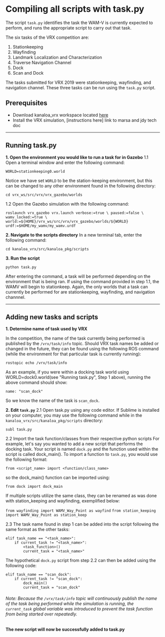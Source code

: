 # Compiling all scripts with task.py
The script `task.py` identifies the task the WAM-V is currently expected to perform, and runs the appropriate script to carry out that task. 

The six tasks of the VRX competition are:
1. Stationkeeping
2. Wayfinding
3. Landmark Localization and Characterization
4. Traverse Navigation Channel
5. Dock
6. Scan and Dock

The tasks submitted for VRX 2019 were stationkeeping, wayfinding, and navigation channel. These three tasks can be run using the `task.py` script.


## Prerequisites

- Download kanaloa_vrx workspace located [here](https://github.com/riplaboratory/KanaloaVrx2019/tree/master/kanaloa_vrx)
- Install the VRX simulation, [instructions here] link to marsa and jdy tech doc

<hr>

## Running task.py
__1. Open the environment you would like to run a task for in Gazebo__
1.1 Open a terminal window and enter the following command:

`WORLD=stationkeeping0.world`
      
Notice we have set `WORLD` to be the station-keeping environment, but this can be changed to any other environment found in the following directory:

 `cd vrx_ws/src/vrx/vrx_gazebo/worlds`
 
 1.2 Open the Gazebo simulation with the following command:

`roslaunch vrx_gazebo vrx.launch verbose:=true \
      paused:=false \
      wamv_locked:=true \
      world:=${HOME}/vrx_ws/src/vrx/vrx_gazebo/worlds/${WORLD} urdf:=$HOME/my_wamv/my_wamv.urdf`


__2. Navigate to the scripts directory__
In a new terminal tab, enter the following command:

	cd kanaloa_vrx/src/kanaloa_pkg/scripts

__3. Run the script__

	python task.py
	
After entering the command, a task will be performed depending on the environment that is being ran. If using the command provided in step 1.1, the WAMV will begin to stationkeep. Again, the only worlds that a task can currently be performed for are stationkeeping, wayfinding, and navigation channnel.
	
<hr>

## Adding new tasks and scripts
__1. Determine name of task used by VRX__

In the competition, the name of the task currently being performed is published by the `/vrx/task/info` topic. Should VRX task names be added or changed in the future, they can be found using the following ROS command (while the environment for that particular task is currently running):

	rostopic echo /vrx/task/info
	
As an example, if you were within a docking task world using WORLD=dock0.world(see "Running task.py", Step 1 above), running the above command should show:

	name: "scan_dock"
	
So we know the name of the task is `scan_dock`.

__2. Edit `task.py`__
2.1 Open task.py using any code editor. If Sublime  is installed on your computer, you may use the following command while in the `kanaloa_vrx/src/kanaloa_pkg/scripts` directory:

`subl task.py`

2.2 Import the task function/classes from their respective python scripts 
For example, let's say you wanted to add a new script that performs the docking task. Your script is named `dock.py` and the function used within the script is called dock_main(). To import a function to `task.py`, you would use the following format:

`from <script_name> import <function/class_name>`

so the dock_main() function can be imported using:

`from dock import dock_main`

If multiple scripts utilize the same class, they can be renamed as was done with station_keeping and wayfinding, exemplified below:

`from wayfinding import WAMV_Way_Point as wayfind`
`from station_keeping import WAMV_Way_Point as station_keep`


2.3 The task name found in step 1 can be added into the script following the same format as the other tasks:

	elif task_name == "<task_name>":
		if current_task != "<task_name>":
			<task_function>()
			current_task = "<task_name>"
			
The hypothetical `dock.py` script from step 2.2 can then be added using the following code:

	elif task_name == "scan_dock":
		if current_task != "scan_dock":
			dock_main()
			current_task = "scan_dock" 

###### Note: Because the `/vrx/task/info` topic will continuously publish the name of the task being performed while the simulation is running, the `current_task` global variable was introduced to prevent the task function from being started over repeatedly.

__The new script will now be successfully added to task.py__
